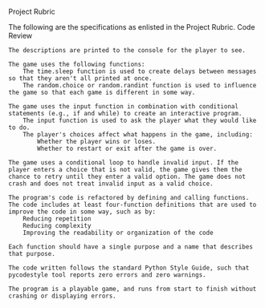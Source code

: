 Project Rubric

The following are the specifications as enlisted in the Project Rubric.
Code Review

    The descriptions are printed to the console for the player to see.

    The game uses the following functions:
        The time.sleep function is used to create delays between messages so that they aren't all printed at once.
        The random.choice or random.randint function is used to influence the game so that each game is different in some way.

    The game uses the input function in combination with conditional statements (e.g., if and while) to create an interactive program.
        The input function is used to ask the player what they would like to do.
        The player's choices affect what happens in the game, including:
            Whether the player wins or loses.
            Whether to restart or exit after the game is over.

    The game uses a conditional loop to handle invalid input. If the player enters a choice that is not valid, the game gives them the chance to retry until they enter a valid option. The game does not crash and does not treat invalid input as a valid choice.

    The program's code is refactored by defining and calling functions. The code includes at least four-function definitions that are used to improve the code in some way, such as by:
        Reducing repetition
        Reducing complexity
        Improving the readability or organization of the code

    Each function should have a single purpose and a name that describes that purpose.

    The code written follows the standard Python Style Guide, such that pycodestyle tool reports zero errors and zero warnings.

    The program is a playable game, and runs from start to finish without crashing or displaying errors.

